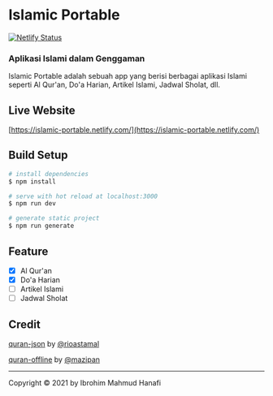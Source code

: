 # Islamic Portable
[![Netlify Status](https://api.netlify.com/api/v1/badges/2e2dc5ef-c4d1-4e86-a67e-833301e0c866/deploy-status)](https://app.netlify.com/sites/islamic-portable/deploys)
### Aplikasi Islami dalam Genggaman
Islamic Portable adalah sebuah app yang berisi berbagai aplikasi Islami seperti Al Qur'an, Do'a Harian, Artikel Islami, Jadwal Sholat, dll.

## Live Website
[https://islamic-portable.netlify.com/](https://islamic-portable.netlify.com/)

## Build Setup

```bash
# install dependencies
$ npm install

# serve with hot reload at localhost:3000
$ npm run dev

# generate static project
$ npm run generate
```

## Feature
- [x] Al Qur'an
- [x] Do'a Harian
- [ ] Artikel Islami
- [ ] Jadwal Sholat

## Credit
[quran-json](https://github.com/rioastamal/quran-json) by [@rioastamal](https://github.com/rioastamal)

[quran-offline](https://github.com/mazipan/quran-offline) by [@mazipan](https://github.com/mazipan)

----

Copyright © 2021 by Ibrohim Mahmud Hanafi